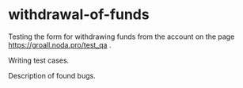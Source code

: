 # withdrawal-of-funds
Testing the form for withdrawing funds from the account on the page https://groall.noda.pro/test_qa .

Writing test cases.

Description of found bugs.

